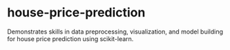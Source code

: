 # house-price-prediction
Demonstrates skills in data preprocessing, visualization, and model building for house price prediction using scikit-learn.
